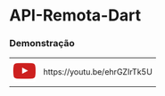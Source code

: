 # API-Remota-Dart

<h3>Demonstração</h3>
<table border="0";>
    <tr>
        <td><img src="youtube.png" alt="" style="height: 40px;"></td>
        <td><p>https://youtu.be/ehrGZIrTk5U</p></td>
    </tr>
</table>
